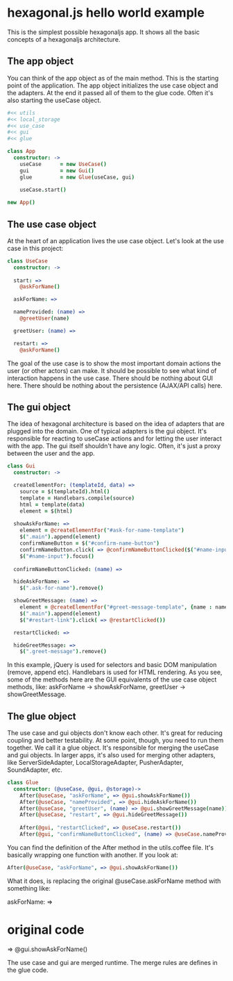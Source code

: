 hexagonal.js hello world example
====================

This is the simplest possible hexagonaljs app.
It shows all the basic concepts of a hexagonaljs architecture.


The app object
--------------

You can think of the app object as of the main method. This is the starting point of the application. The app object initializes the use case object and the adapters. At the end it passed all of them to the glue code. Often it's also starting the useCase object.

```coffeescript
#<< utils
#<< local_storage
#<< use_case
#<< gui
#<< glue

class App
  constructor: ->
    useCase      = new UseCase()
    gui          = new Gui()
    glue         = new Glue(useCase, gui)
    
    useCase.start()

new App()
```

The use case object
-------------------

At the heart of an application lives the use case object. Let's look at the use case in this project:

```coffeescript
class UseCase
  constructor: ->
    
  start: =>
    @askForName()

  askForName: =>

  nameProvided: (name) =>
    @greetUser(name)

  greetUser: (name) =>

  restart: =>
    @askForName()
```

The goal of the use case is to show the most important domain actions the user (or other actors) can make. It should be possible to see what kind of interaction happens in the use case. There should be nothing about GUI here. There should be nothing about the persistence (AJAX/API calls) here.

The gui object
--------------

The idea of hexagonal architecture is based on the idea of adapters that are plugged into the domain. One of typical adapters is the gui object. It's responsible for reacting to useCase actions and for letting the user interact with the app. The gui itself shouldn't have any logic. Often, it's just a proxy between the user and the app.

```coffeescript
class Gui
  constructor: ->

  createElementFor: (templateId, data) =>
    source = $(templateId).html()
    template = Handlebars.compile(source)
    html = template(data)
    element = $(html)
  
  showAskForName: =>
    element = @createElementFor("#ask-for-name-template")
    $(".main").append(element)
    confirmNameButton = $("#confirm-name-button")
    confirmNameButton.click( => @confirmNameButtonClicked($("#name-input").val()))
    $("#name-input").focus()
    
  confirmNameButtonClicked: (name) =>

  hideAskForName: =>
    $(".ask-for-name").remove()

  showGreetMessage: (name) =>
    element = @createElementFor("#greet-message-template", {name : name})
    $(".main").append(element)
    $("#restart-link").click( => @restartClicked())

  restartClicked: =>

  hideGreetMessage: =>
    $(".greet-message").remove()
```

In this example, jQuery is used for selectors and basic DOM manipulation (remove, append etc). Handlebars is used for HTML rendering. As you see, some of the methods here are the GUI equivalents of the use case object methods, like: askForName -> showAskForName, greetUser -> showGreetMessage.

The glue object
---------------

The use case and gui objects don't know each other. It's great for reducing coupling and better testability. At some point, though, you need to run them together. We call it a glue object. It's responsible for merging the useCase and gui objects. In larger apps, it's also used for merging other adapters, like ServerSideAdapter, LocalStorageAdapter, PusherAdapter, SoundAdapter, etc.

```coffeescript
class Glue
  constructor: (@useCase, @gui, @storage)->
    After(@useCase, "askForName", => @gui.showAskForName())
    After(@useCase, "nameProvided", => @gui.hideAskForName())
    After(@useCase, "greetUser", (name) => @gui.showGreetMessage(name))
    After(@useCase, "restart", => @gui.hideGreetMessage())
    
    After(@gui, "restartClicked", => @useCase.restart())
    After(@gui, "confirmNameButtonClicked", (name) => @useCase.nameProvided(name))
```

You can find the definition of the After method in the utils.coffee file. It's basically wrapping one function with another. If you look at:

```coffeescript
After(@useCase, "askForName", => @gui.showAskForName())
```

What it does, is replacing the original @useCase.askForName method with something like:

askForName: =>
  # original code
  => @gui.showAskForName()

The use case and gui are merged runtime. The merge rules are defines in the glue code.
